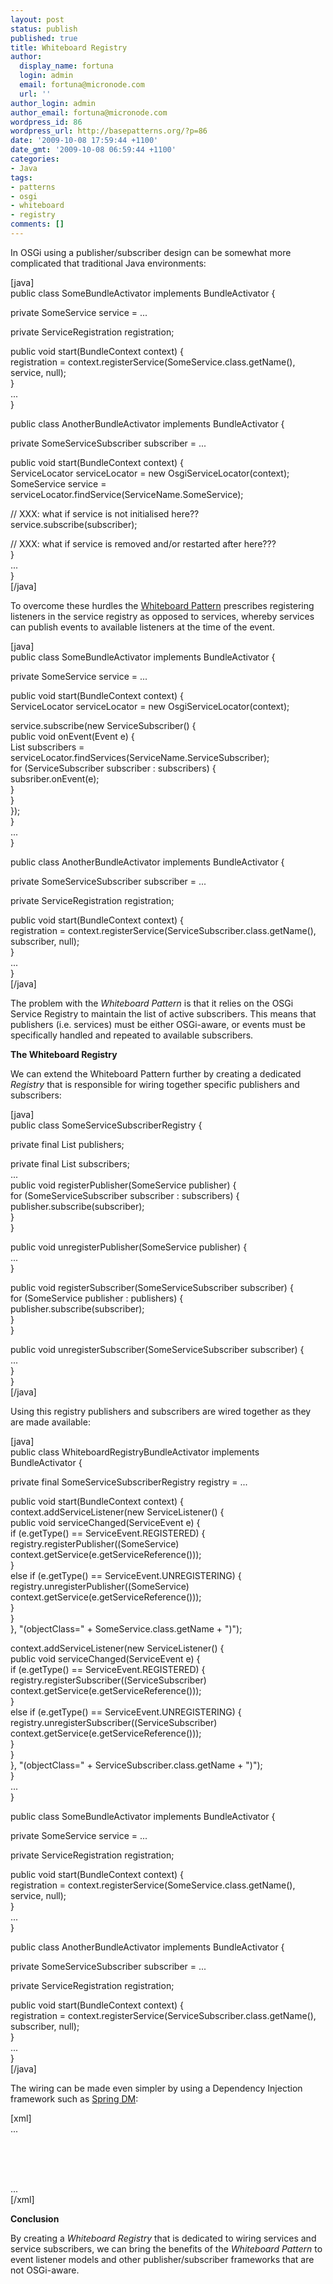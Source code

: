 ```yaml
---
layout: post
status: publish
published: true
title: Whiteboard Registry
author:
  display_name: fortuna
  login: admin
  email: fortuna@micronode.com
  url: ''
author_login: admin
author_email: fortuna@micronode.com
wordpress_id: 86
wordpress_url: http://basepatterns.org/?p=86
date: '2009-10-08 17:59:44 +1100'
date_gmt: '2009-10-08 06:59:44 +1100'
categories:
- Java
tags:
- patterns
- osgi
- whiteboard
- registry
comments: []
---
```

<p>In OSGi using a publisher/subscriber design can be somewhat more complicated that traditional Java environments:</p>
<p>[java]<br />
public class SomeBundleActivator implements BundleActivator {</p>
<p>  private SomeService service = ...</p>
<p>  private ServiceRegistration registration;</p>
<p>  public void start(BundleContext context) {<br />
    registration = context.registerService(SomeService.class.getName(), service, null);<br />
  }<br />
  ...<br />
}</p>
<p>public class AnotherBundleActivator implements BundleActivator {</p>
<p>  private SomeServiceSubscriber subscriber = ...</p>
<p>  public void start(BundleContext context) {<br />
    ServiceLocator serviceLocator = new OsgiServiceLocator(context);<br />
    SomeService service = serviceLocator.findService(ServiceName.SomeService);</p>
<p>    // XXX: what if service is not initialised here??<br />
    service.subscribe(subscriber);</p>
<p>    // XXX: what if service is removed and/or restarted after here???<br />
  }<br />
  ...<br />
}<br />
[/java]</p>
<p>To overcome these hurdles the <a href="http://www.osgi.org/wiki/uploads/Links/whiteboard.pdf">Whiteboard Pattern</a> prescribes registering listeners in the service registry as opposed to services, whereby services can publish events to available listeners at the time of the event.</p>
<p>[java]<br />
public class SomeBundleActivator implements BundleActivator {</p>
<p>  private SomeService service = ...</p>
<p>  public void start(BundleContext context) {<br />
    ServiceLocator serviceLocator = new OsgiServiceLocator(context);</p>
<p>    service.subscribe(new ServiceSubscriber() {<br />
      public void onEvent(Event e) {<br />
        List<ServiceSubsriber> subscribers = serviceLocator.findServices(ServiceName.ServiceSubscriber);<br />
        for (ServiceSubscriber subscriber : subscribers) {<br />
          subsriber.onEvent(e);<br />
        }<br />
      }<br />
    });<br />
  }<br />
  ...<br />
}</p>
<p>public class AnotherBundleActivator implements BundleActivator {</p>
<p>  private SomeServiceSubscriber subscriber = ...</p>
<p>  private ServiceRegistration registration;</p>
<p>  public void start(BundleContext context) {<br />
    registration = context.registerService(ServiceSubscriber.class.getName(), subscriber, null);<br />
  }<br />
  ...<br />
}<br />
[/java]</p>
<p>The problem with the <em>Whiteboard Pattern</em> is that it relies on the OSGi Service Registry to maintain the list of active subscribers. This means that publishers (i.e. services) must be either OSGi-aware, or events must be specifically handled and repeated to available subscribers.</p>
<p><strong>The Whiteboard Registry</strong></p>
<p>We can extend the Whiteboard Pattern further by creating a dedicated <em>Registry</em> that is responsible for wiring together specific publishers and subscribers:</p>
<p>[java]<br />
public class SomeServiceSubscriberRegistry {</p>
<p>  private final List<SomeService> publishers;</p>
<p>  private final List<SomeServiceSubscriber> subscribers;<br />
  ...<br />
  public void registerPublisher(SomeService publisher) {<br />
    for (SomeServiceSubscriber subscriber : subscribers) {<br />
      publisher.subscribe(subscriber);<br />
    }<br />
  }</p>
<p>  public void unregisterPublisher(SomeService publisher) {<br />
    ...<br />
  }</p>
<p>  public void registerSubscriber(SomeServiceSubscriber subscriber) {<br />
    for (SomeService publisher : publishers) {<br />
      publisher.subscribe(subscriber);<br />
    }<br />
  }</p>
<p>  public void unregisterSubscriber(SomeServiceSubscriber subscriber) {<br />
    ...<br />
  }<br />
}<br />
[/java]</p>
<p>Using this registry publishers and subscribers are wired together as they are made available:</p>
<p>[java]<br />
public class WhiteboardRegistryBundleActivator implements BundleActivator {</p>
<p>  private final SomeServiceSubscriberRegistry registry = ...</p>
<p>  public void start(BundleContext context) {<br />
    context.addServiceListener(new ServiceListener() {<br />
      public void serviceChanged(ServiceEvent e) {<br />
        if (e.getType() == ServiceEvent.REGISTERED) {<br />
          registry.registerPublisher((SomeService) context.getService(e.getServiceReference()));<br />
        }<br />
        else if (e.getType() == ServiceEvent.UNREGISTERING) {<br />
          registry.unregisterPublisher((SomeService) context.getService(e.getServiceReference()));<br />
        }<br />
      }<br />
    }, "(objectClass=" + SomeService.class.getName + ")");</p>
<p>    context.addServiceListener(new ServiceListener() {<br />
      public void serviceChanged(ServiceEvent e) {<br />
        if (e.getType() == ServiceEvent.REGISTERED) {<br />
          registry.registerSubscriber((ServiceSubscriber) context.getService(e.getServiceReference()));<br />
        }<br />
        else if (e.getType() == ServiceEvent.UNREGISTERING) {<br />
          registry.unregisterSubscriber((ServiceSubscriber) context.getService(e.getServiceReference()));<br />
        }<br />
      }<br />
    }, "(objectClass=" + ServiceSubscriber.class.getName + ")");<br />
  }<br />
  ...<br />
}</p>
<p>public class SomeBundleActivator implements BundleActivator {</p>
<p>  private SomeService service = ...</p>
<p>  private ServiceRegistration registration;</p>
<p>  public void start(BundleContext context) {<br />
    registration = context.registerService(SomeService.class.getName(), service, null);<br />
  }<br />
  ...<br />
}</p>
<p>public class AnotherBundleActivator implements BundleActivator {</p>
<p>  private SomeServiceSubscriber subscriber = ...</p>
<p>  private ServiceRegistration registration;</p>
<p>  public void start(BundleContext context) {<br />
    registration = context.registerService(ServiceSubscriber.class.getName(), subscriber, null);<br />
  }<br />
  ...<br />
}<br />
[/java]</p>
<p>The wiring can be made even simpler by using a Dependency Injection framework such as <a href="http://static.springsource.org/osgi/docs/1.2.0/reference/html/service-registry.html#service-registry:refs:dynamics">Spring DM</a>:</p>
<p>[xml]<br />
  ...<br />
    <bean id="SomeServiceSubscriberRegistry" class="org.mnode.example.whiteboard.SomeServiceSubscriberRegistry"/></p>
<p>    <osgi:reference id="SomeServiceWiring" interface="org.mnode.example.whiteboard.SomeService"><br />
      <osgi:listener ref="SomeServiceSubscriberRegistry" bind-method="registerPublisher" unbind-method="unregisterPublisher" /></p>
<p>    <osgi:reference id="ServiceSubscriberWiring" interface="org.mnode.example.whiteboard.ServiceSubscriber"><br />
      <osgi:listener ref="SomeServiceSubscriberRegistry" bind-method="registerSubscriber" unbind-method="unregisterSubscriber" /><br />
  ...<br />
[/xml]</p>
<p><strong>Conclusion</strong></p>
<p>By creating a <em>Whiteboard Registry</em> that is dedicated to wiring services and service subscribers, we can bring the benefits of the <em>Whiteboard Pattern</em> to event listener models and other publisher/subscriber frameworks that are not OSGi-aware.</p>
